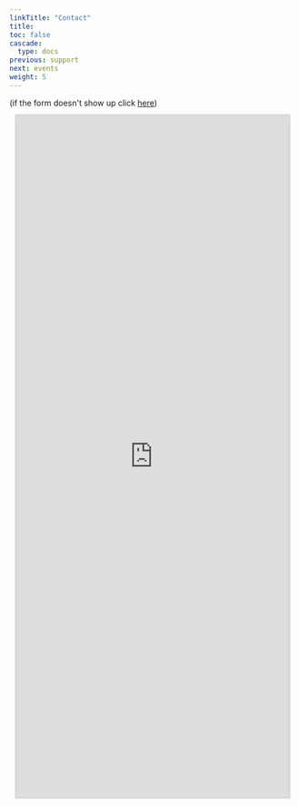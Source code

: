```yaml
---
linkTitle: "Contact"
title: 
toc: false
cascade:
  type: docs
previous: support
next: events
weight: 5
---
```

(if the form doesn't show up click [here](https://formstr.app/#/fill/f5ff29ea0fc13932da373f91dc0030998431f3626476acc8ff8a30bd78bf2c2a))

<center>
  <iframe src="https://formstr.app/#/embedded/f5ff29ea0fc13932da373f91dc0030998431f3626476acc8ff8a30bd78bf2c2a?hideTitleImage=true&hideDescription=true" height="1200px" width="480px" frameborder="0" style="border-style:none;box-shadow:0px 0px 2px 2px rgba(0,0,0,0.2);" cellspacing="0" >
  </iframe>
<center>

